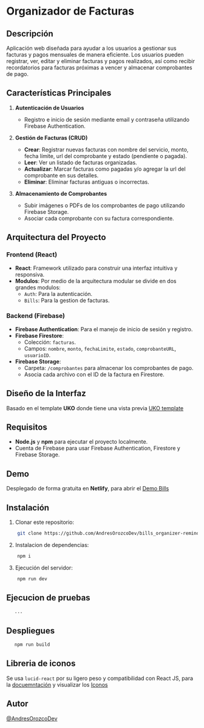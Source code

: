 # Organizador de Facturas

## Descripción

Aplicación web diseñada para ayudar a los usuarios a gestionar sus facturas y pagos mensuales de manera eficiente. Los usuarios pueden registrar, ver, editar y eliminar facturas y pagos realizados, así como recibir recordatorios para facturas próximas a vencer y almacenar comprobantes de pago.

## Características Principales

1. **Autenticación de Usuarios**

   - Registro e inicio de sesión mediante email y contraseña utilizando Firebase Authentication.

2. **Gestión de Facturas (CRUD)**

   - **Crear**: Registrar nuevas facturas con nombre del servicio, monto, fecha límite, url del comprobante y estado (pendiente o pagada).
   - **Leer**: Ver un listado de facturas organizadas.
   - **Actualizar**: Marcar facturas como pagadas y/o agregar la url del comprobante en sus detalles.
   - **Eliminar**: Eliminar facturas antiguas o incorrectas.

3. **Almacenamiento de Comprobantes**

   - Subir imágenes o PDFs de los comprobantes de pago utilizando Firebase Storage.
   - Asociar cada comprobante con su factura correspondiente.

## Arquitectura del Proyecto

### Frontend (React)

- **React**: Framework utilizado para construir una interfaz intuitiva y responsiva.
- **Modulos**: Por medio de la arquitectura modular se divide en dos grandes modulos:
  - `Auth`: Para la autenticación.
  - `Bills`: Para la gestion de facturas.

### Backend (Firebase)

- **Firebase Authentication**: Para el manejo de inicio de sesión y registro.
- **Firebase Firestore**:
  - Colección: `facturas`.
  - Campos: `nombre`, `monto`, `fechaLimite`, `estado`, `comprobanteURL`, `usuarioID`.
- **Firebase Storage**:
  - Carpeta: `/comprobantes` para almacenar los comprobantes de pago.
  - Asocia cada archivo con el ID de la factura en Firestore.

## Diseño de la Interfaz
Basado en el template **UKO** donde tiene una vista previa [UKO template](https://uko-react-free.netlify.app/dashboard)

## Requisitos

- **Node.js** y **npm** para ejecutar el proyecto localmente.
- Cuenta de Firebase para usar Firebase Authentication, Firestore y Firebase Storage.

## Demo
Desplegado de forma gratuita en **Netlify**, para abrir el [Demo Bills](https://aesthetic-kleicha-9bf9d8.netlify.app/)

## Instalación

1. Clonar este repositorio:
```bash
    git clone https://github.com/AndresOrozcoDev/bills_organizer-reminder.git
```

2. Instalacion de dependencias:
```bash
    npm i
```

3. Ejecución del servidor:
```bash
    npm run dev
```

## Ejecucion de pruebas

```bash
   ...
```

## Despliegues

```bash
   npm run build
```

## Libreria de iconos
Se usa `lucid-react` por su ligero peso y compatibilidad con React JS, para la [docuemntación](https://lucide.dev/guide/packages/lucide-react) y visualizar los [Iconos](https://lucide.dev/icons/)

## Autor
[@AndresOrozcoDev](https://github.com/AndresOrozcoDev)